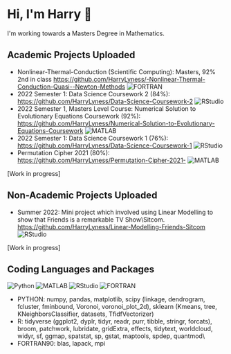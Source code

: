 # Hi, I'm Harry 👋 

I'm working towards a Masters Degree in Mathematics. 

## Academic Projects Uploaded
- Nonlinear-Thermal-Conduction (Scientific Computing): Masters, 92% 2nd in class https://github.com/HarryLyness/-Nonlinear-Thermal-Conduction-Quasi--Newton-Methods ![FORTRAN](https://img.shields.io/static/v1?logo=FORTRAN&label=&message=FORTRAN&color=36465D&logoColor=AAA&style=flat-square&link=)
- 2022 Semester 1: Data Science Coursework 2 (84%): https://github.com/HarryLyness/Data-Science-Coursework-2 ![RStudio](https://img.shields.io/static/v1?logo=R&label=&message=R&color=36465D&logoColor=AAA&style=flat-square&link=)
- 2022 Semester 1, Masters Level Course: Numerical Solution to Evolutionary Equations Coursework (92%): https://github.com/HarryLyness/Numerical-Solution-to-Evolutionary-Equations-Coursework ![MATLAB](https://img.shields.io/static/v1?logo=MATLAB&label=&message=MATLAB&color=36465D&logoColor=AAA&style=flat-square&link=)
- 2022 Semester 1: Data Science Coursework 1 (76%): https://github.com/HarryLyness/Data-Science-Coursework-1 ![RStudio](https://img.shields.io/static/v1?logo=R&label=&message=R&color=36465D&logoColor=AAA&style=flat-square&link=)
- Permutation Cipher 2021 (80%): https://github.com/HarryLyness/Permutation-Cipher-2021- ![MATLAB](https://img.shields.io/static/v1?logo=MATLAB&label=&message=MATLAB&color=36465D&logoColor=AAA&style=flat-square&link=)

[Work in progress]

## Non-Academic Projects Uploaded 

 - Summer 2022: Mini project which involved using Linear Modelling to show that Friends is a remarkable TV Show\Sitcom. 
 https://github.com/HarryLyness/Linear-Modelling-Friends-Sitcom ![RStudio](https://img.shields.io/static/v1?logo=R&label=&message=R&color=36465D&logoColor=AAA&style=flat-square&link=)

[Work in progress]

## Coding Languages and Packages

![Python](https://img.shields.io/static/v1?logo=python&label=&message=Python&color=36465D&logoColor=AAA&style=flat-square&link=)
![MATLAB](https://img.shields.io/static/v1?logo=MATLAB&label=&message=MATLAB&color=36465D&logoColor=AAA&style=flat-square&link=)
![RStudio](https://img.shields.io/static/v1?logo=R&label=&message=R&color=36465D&logoColor=AAA&style=flat-square&link=)
![FORTRAN](https://img.shields.io/static/v1?logo=FORTRAN&label=&message=FORTRAN&color=36465D&logoColor=AAA&style=flat-square&link=)

- PYTHON: numpy, pandas, matplotlib, scipy (linkage, dendrogram, fcluster, fminbound, Voronoi, voronoi_plot_2d), sklearn (Kmeans, tree, KNeighborsClassifier, datasets, TfidfVectorizer)
- R: tidyverse (ggplot2, dyplr, tidyr, readr, purr, tibble, stringr, forcats), broom, patchwork, lubridate, gridExtra, effects, tidytext, worldcloud, widyr, sf, ggmap, spatstat, sp, gstat, maptools, spdep, quantmod\\
- FORTRAN90: blas, lapack, mpi

<!--
**HarryLyness/HarryLyness** is a ✨ _special_ ✨ repository because its `README.md` (this file) appears on your GitHub profile.

Here are some ideas to get you started:

- 🔭 I’m currently working on ...
- 🌱 I’m currently learning ...
- 👯 I’m looking to collaborate on ...
- 🤔 I’m looking for help with ...
- 💬 Ask me about ...
- 📫 How to reach me: ...
- 😄 Pronouns: ...
- ⚡ Fun fact: ...
-->
